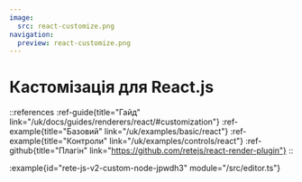```yaml
---
image:
  src: react-customize.png
navigation:
  preview: react-customize.png
---
```


# Кастомізація для React.js

::references
:ref-guide{title="Гайд" link="/uk/docs/guides/renderers/react/#customization"}
:ref-example{title="Базовий" link="/uk/examples/basic/react"}
:ref-example{title="Контроли" link="/uk/examples/controls/react"}
:ref-github{title="Плагін" link="https://github.com/retejs/react-render-plugin"}
::

:example{id="rete-js-v2-custom-node-jpwdh3" module="/src/editor.ts"}

